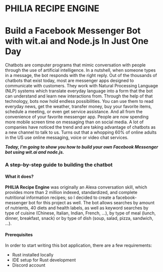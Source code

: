 # PHILIA RECIPE ENGINE

# Build a Facebook Messenger  Bot with wit.ai and Node.js  In Just One Day

Chatbots are computer programs that mimic conversation with people through the use of artificial intelligence.
In a nutshell, when someone types in a message, the bot responds with the right reply.
Out of the thousands of chatbots that exist today, most are messenger apps designed to communicate with customers. They work with Natural Processing Language (NLP) systems which translate everyday language into a form that the bot can understand and learn new interactions from.
Through the help of that technology, bots now hold endless possibilities. You can use them to read everyday news, get the weather, transfer money, buy your favorite items, schedule a meeting, or even get service assistance. And all from the convenience of your favorite messenger app.
People are now spending more mobile screen time on messaging than on social media. A lot of companies have noticed the trend and are taking advantage of chatbots as a new channel to talk to us. Turns out that a whopping 60% of online adults in the US use online messaging, voice or video chat services.

***Today, I’m going to show you how to build your own Facebook Messenger bot using wit.ai and node.js.***
### A step-by-step guide to building the chatbot
#### What it does?
**PHILIA Recipe Engine** was originally an Alexa conversation skill, which provides more than 2 million indexed, standardized, and complete nutritional information recipes; so I decided to create a  facebook-messenger bot for this project as well. The bot allows searches by amount of nutrients, 40 diets and health labels, as well as keyword searches by type of cuisine (Chinese, Italian, Indian, French, ...), by type of meal (lunch, dinner, breakfast, snack) or by type of dish (soup, salad, pizza, sandwich, ...). 

#### Prerequisites
In order to start writing this bot application, there are a few requirements:
- Rust installed locally
- IDE setup for Rust development
- Discord account